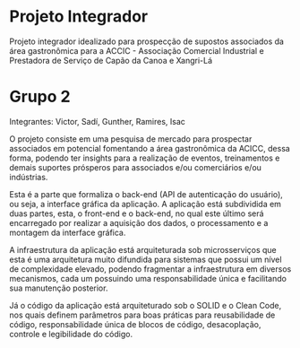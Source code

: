 # Projeto Integrador
Projeto integrador idealizado para prospecção de supostos associados da área gastronômica para a ACCIC - Associação Comercial Industrial e Prestadora de Serviço de Capão da Canoa e Xangri-Lá

# Grupo 2
Integrantes: Victor, Sadí, Gunther, Ramires, Isac

O projeto consiste em uma pesquisa de mercado para prospectar associados em potencial fomentando a área gastronômica da ACICC, dessa forma, podendo ter insights para a realização de eventos, treinamentos e demais suportes prósperos para associados e/ou comerciários e/ou indústrias.

Esta é a parte que formaliza o back-end (API de autenticação do usuário), ou seja, a interface gráfica da aplicação. A aplicação está subdividida em duas partes, esta, o front-end e o back-end, no qual este último será encarregado por realizar a aquisição dos dados, o processamento e a montagem da interface gráfica.

A infraestrutura da aplicação está arquiteturada sob microsserviços que esta é uma arquitetura muito difundida para sistemas que possui um nível de complexidade elevado, podendo fragmentar a infraestrutura em diversos mecanismos, cada um possuindo uma responsabilidade única e facilitando sua manutenção posterior.

Já o código da aplicação está arquiteturado sob o SOLID e o Clean Code, nos quais definem parâmetros para boas práticas para reusabilidade de código, responsabilidade única de blocos de código, desacoplação, controle e legibilidade do código.

